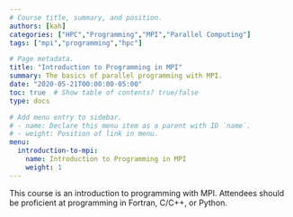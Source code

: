 ```yaml
---
# Course title, summary, and position.
authors: [kah]
categories: ["HPC","Programming","MPI","Parallel Computing"]
tags: ["mpi","programming","hpc"]

# Page metadata.
title: "Introduction to Programming in MPI"
summary: The basics of parallel programming with MPI.
date: "2020-05-21T00:00:00-05:00"
toc: true  # Show table of contents? true/false
type: docs

# Add menu entry to sidebar.
# - name: Declare this menu item as a parent with ID `name`.
# - weight: Position of link in menu.
menu:
  introduction-to-mpi:
    name: Introduction to Programming in MPI
    weight: 1
---
```


This course is an introduction to programming with MPI. Attendees should be proficient at programming in Fortran, C/C++, or Python.

